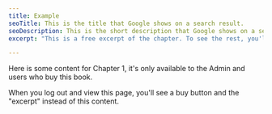 ```yaml
---
title: Example
seoTitle: This is the title that Google shows on a search result.
seoDescription: This is the short description that Google shows on a search result.
excerpt: "This is a free excerpt of the chapter. To see the rest, you'll have to buy the book."

---
```


Here is some content for Chapter 1, it's only available to the Admin and users who buy this book.

When you log out and view this page, you'll see a buy button and the "excerpt" instead of this content.

